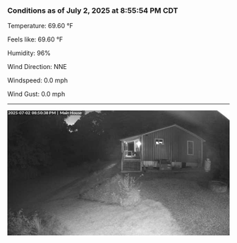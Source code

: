### Conditions as of July 2, 2025 at 8:55:54 PM CDT 

Temperature: 69.60 &deg;F

Feels like: 69.60 &deg;F

Humidity: 96%

Wind Direction: NNE

Windspeed: 0.0 mph

Wind Gust: 0.0 mph

---

<img src="./images/latest.jpeg"/>

